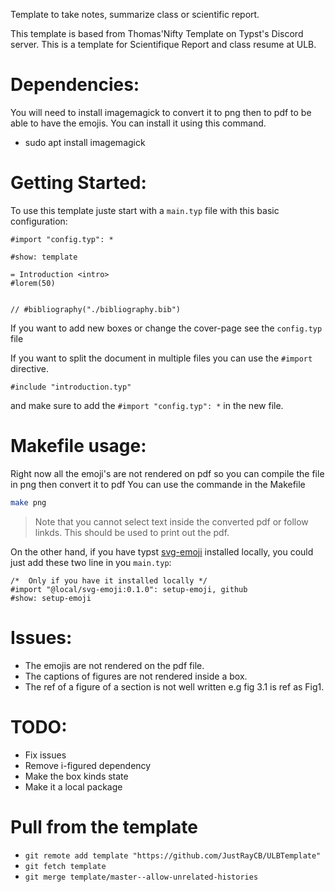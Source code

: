 Template to take notes, summarize class or scientific report.

This template is based from Thomas'Nifty Template on Typst's Discord server.
This is a template for Scientifique Report and class resume at ULB.

# Dependencies:

You will need to install imagemagick to convert it to png then to pdf to be able to have the emojis.
You can install it using this command.

- sudo apt install imagemagick

# Getting Started:

To use this template juste start with a `main.typ` file with this basic configuration:

```typst
#import "config.typ": *

#show: template

= Introduction <intro>
#lorem(50)


// #bibliography("./bibliography.bib")
```

If you want to add new boxes or change the cover-page see the `config.typ` file

If you want to split the document in multiple files you can use the `#import` directive.

```typst
#include "introduction.typ"
```

and make sure to add the `#import "config.typ": *` in the new file.

# Makefile usage:

Right now all the emoji's are not rendered on pdf so you can compile the file in png then
convert it to pdf
You can use the commande in the Makefile

```sh
make png
```

> Note that you cannot select text inside the converted pdf or follow linkds.
> This should be used to print out the pdf.

On the other hand, if you have typst
[svg-emoji](https://github.com/polazarus/typst-svg-emoji)  installed locally,
you could just add these two line
in you `main.typ`:

```typ
/*  Only if you have it installed locally */
#import "@local/svg-emoji:0.1.0": setup-emoji, github
#show: setup-emoji
```

# Issues:

- The emojis are not rendered on the pdf file.
- The captions of figures are not rendered inside a box.
- The ref of a figure of a section is not well written e.g fig 3.1 is ref as Fig1.

# TODO:

- Fix issues
- Remove i-figured dependency
- Make the box kinds state
- Make it a local package

# Pull from the template

- `git remote add template "https://github.com/JustRayCB/ULBTemplate"`
- `git fetch template`
- `git merge template/master--allow-unrelated-histories`


